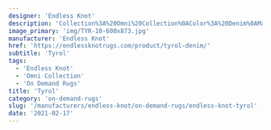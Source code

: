 ```yaml
---
designer: 'Endless Knot'
description: 'Collection%3A%20Omni%20Collection%0AColor%3A%20Denim%0AMaterial%3A%20Wool%20%26%20Polyester%20BlendWidth%3A%2013%272%22%2C%2016%274%22Style%3A%20Flatweave%2C%20OrganicPattern%20Repeat%3A%208%22%20W%20x%2011%22%20L'
image_primary: 'img/TYR-10-600x873.jpg'
manufacturer: 'Endless Knot'
href: 'https://endlessknotrugs.com/product/tyrol-denim/'
subtitle: 'Tyrol'
tags:
  - 'Endless Knot'
  - 'Omni Collection'
  - 'On Demand Rugs'
title: 'Tyrol'
category: 'on-demand-rugs'
slug: '/manufacturers/endless-knot/on-demand-rugs/endless-knot-tyrol'
date: '2021-02-17'
---
```


